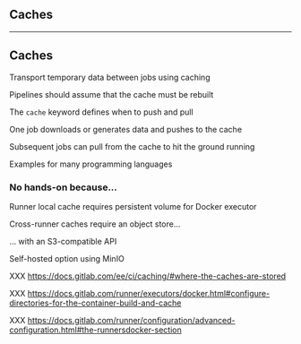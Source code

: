<!-- .slide: id="gitlab_caches" class="vertical-center" -->

<i class="fa-duotone fa-box-open-full fa-8x fa-duotone-colors" style="float: right; color: grey;"></i>

## Caches

---

## Caches

Transport temporary data between jobs using caching [](https://docs.gitlab.com/ee/ci/caching/)

Pipelines should assume that the cache must be rebuilt

The `cache` keyword [](https://docs.gitlab.com/ee/ci/yaml/#cache) defines when to push and pull

One job downloads or generates data and pushes to the cache

Subsequent jobs can pull from the cache to hit the ground running

Examples for many programming languages [](https://docs.gitlab.com/ee/ci/caching/#common-use-cases-for-caches)

### No hands-on because...

Runner local cache requires persistent volume for Docker executor [](https://docs.gitlab.com/ee/ci/caching/#where-the-caches-are-stored)

Cross-runner caches require an object store...

... with an S3-compatible API

Self-hosted option using MinIO [<i class="fa-brands fa-github"></i>](https://github.com/minio/minio) [<i class="fa-duotone fa-globe fa-duotone-colors"></i>](https://min.io/)

XXX https://docs.gitlab.com/ee/ci/caching/#where-the-caches-are-stored

XXX https://docs.gitlab.com/runner/executors/docker.html#configure-directories-for-the-container-build-and-cache

XXX https://docs.gitlab.com/runner/configuration/advanced-configuration.html#the-runnersdocker-section
